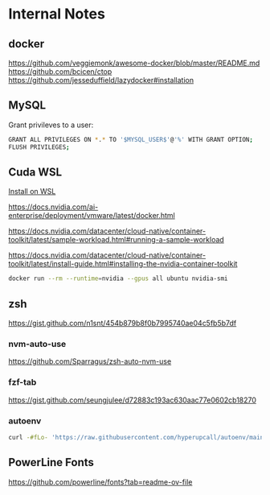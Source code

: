 # Internal Notes

## docker

https://github.com/veggiemonk/awesome-docker/blob/master/README.md
https://github.com/bcicen/ctop
https://github.com/jesseduffield/lazydocker#installation

## MySQL

Grant privileves to a user:

```bash
GRANT ALL PRIVILEGES ON *.* TO '$MYSQL_USER$'@'%' WITH GRANT OPTION;
FLUSH PRIVILEGES;
```


## Cuda WSL

[Install on WSL](https://docs.nvidia.com/cuda/wsl-user-guide/index.html#installing-docker)

https://docs.nvidia.com/ai-enterprise/deployment/vmware/latest/docker.html

https://docs.nvidia.com/datacenter/cloud-native/container-toolkit/latest/sample-workload.html#running-a-sample-workload

https://docs.nvidia.com/datacenter/cloud-native/container-toolkit/latest/install-guide.html#installing-the-nvidia-container-toolkit


```bash
docker run --rm --runtime=nvidia --gpus all ubuntu nvidia-smi
```

## zsh

https://gist.github.com/n1snt/454b879b8f0b7995740ae04c5fb5b7df

### nvm-auto-use

https://github.com/Sparragus/zsh-auto-nvm-use

### fzf-tab

https://gist.github.com/seungjulee/d72883c193ac630aac77e0602cb18270

### autoenv

```bash
curl -#fLo- 'https://raw.githubusercontent.com/hyperupcall/autoenv/main/scripts/install.sh' | sh
```

## PowerLine Fonts

https://github.com/powerline/fonts?tab=readme-ov-file

